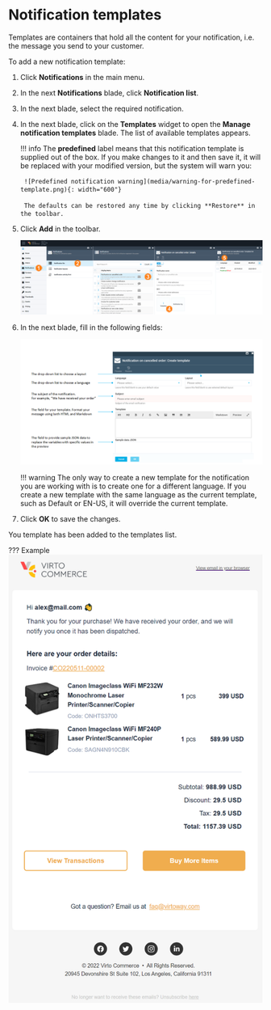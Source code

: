 # Notification templates

Templates are containers that hold all the content for your notification, i.e. the message you send to your customer. 

To add a new notification template:

1. Click **Notifications** in the main menu.
1. In the next **Notifications** blade, click **Notification list**.
1. In the next blade, select the required notification.  
1. In the next blade, click on the **Templates** widget to open the **Manage notification templates** blade. The list of available templates appears.

	!!! info
		The **predefined** label means that this notification template is supplied out of the box. If you make changes to it and then save it, it will be replaced with your modified version, but the system will warn you:
		
		![Predefined notification warning](media/warning-for-predefined-template.png){: width="600"}
		
		The defaults can be restored any time by clicking **Restore** in the toolbar.

1. Click **Add** in the toolbar.

	![Notification template list](media/notification-template-path.png)

1. In the next blade, fill in the following fields:

	![Notification template options](media/template-fields.png)

	!!! warning
		The only way to create a new template for the notification you are working with is to create one for a different language. If you create a new template with the same language as the current template, such as Default or EN-US, it will override the current template.

1. Click **OK** to save the changes.

You template has been added to the templates list.

??? Example
	![preview](media/notification-template-preview.png)

